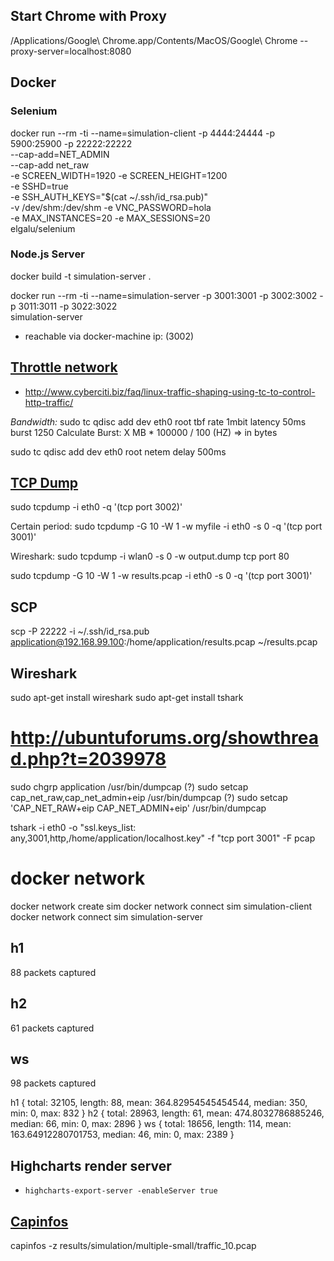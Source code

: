 ## Start Chrome with Proxy

/Applications/Google\ Chrome.app/Contents/MacOS/Google\ Chrome --proxy-server=localhost:8080

## Docker 

### Selenium


docker run --rm -ti --name=simulation-client -p 4444:24444 -p 5900:25900 -p 22222:22222 \
    --cap-add=NET_ADMIN \
    --cap-add net_raw \
    -e SCREEN_WIDTH=1920 -e SCREEN_HEIGHT=1200 \
    -e SSHD=true \
    -e SSH_AUTH_KEYS="$(cat ~/.ssh/id_rsa.pub)" \
    -v /dev/shm:/dev/shm -e VNC_PASSWORD=hola \
    -e MAX_INSTANCES=20 -e MAX_SESSIONS=20 \
    elgalu/selenium
        
### Node.js Server 

docker build -t simulation-server .

docker run --rm -ti --name=simulation-server -p 3001:3001 -p 3002:3002 -p 3011:3011 -p 3022:3022 \
        simulation-server 

- reachable via docker-machine ip:<port> (3002) 

## [Throttle network](http://mark.koli.ch/slowdown-throttle-bandwidth-linux-network-interface)

- http://www.cyberciti.biz/faq/linux-traffic-shaping-using-tc-to-control-http-traffic/

 _Bandwidth:_ sudo tc qdisc add dev eth0 root tbf rate 1mbit latency 50ms burst 1250
Calculate Burst: X MB * 100000 / 100 (HZ) => in bytes

sudo tc qdisc add dev eth0 root netem delay 500ms

## [TCP Dump](https://wiki.ubuntuusers.de/tcpdump/)

sudo tcpdump -i eth0 -q '(tcp port 3002)'

Certain period: sudo tcpdump -G 10 -W 1 -w myfile -i eth0 -s 0 -q '(tcp port 3001)'  

Wireshark: sudo tcpdump -i wlan0 -s 0 -w output.dump tcp port 80 

sudo tcpdump -G 10 -W 1 -w results.pcap -i eth0 -s 0 -q '(tcp port 3001)'  

## SCP

scp -P 22222 -i ~/.ssh/id_rsa.pub application@192.168.99.100:/home/application/results.pcap ~/results.pcap
  
## Wireshark


sudo apt-get install wireshark
sudo apt-get install tshark

# http://ubuntuforums.org/showthread.php?t=2039978

sudo chgrp application /usr/bin/dumpcap  (?)
sudo setcap cap_net_raw,cap_net_admin+eip /usr/bin/dumpcap (?)
sudo setcap 'CAP_NET_RAW+eip CAP_NET_ADMIN+eip' /usr/bin/dumpcap


tshark -i eth0 -o "ssl.keys_list: any,3001,http,/home/application/localhost.key" -f "tcp port 3001" -F pcap

# docker network

docker network create sim
docker network connect sim simulation-client
docker network connect sim simulation-server


## h1

88 packets captured


## h2

61 packets captured


## ws

98 packets captured

h1 { 
  total: 32105,
  length: 88,
  mean: 364.82954545454544,
  median: 350,
  min: 0,
  max: 832 }
h2 { 
  total: 28963,
  length: 61,
  mean: 474.8032786885246,
  median: 66,
  min: 0,
  max: 2896 }
ws {
  total: 18656,
  length: 114,
  mean: 163.64912280701753,
  median: 46,
  min: 0,
  max: 2389 }

  ## Highcharts render server

  - `highcharts-export-server -enableServer true`



## [Capinfos](https://www.wireshark.org/docs/man-pages/capinfos.html)

capinfos -z results/simulation/multiple-small/traffic_10.pcap


